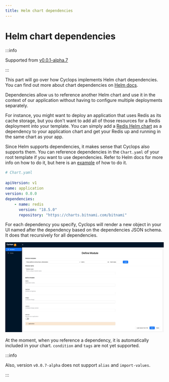 ```yaml
---
title: Helm chart dependencies
---
```


# Helm chart dependencies

:::info

Supported from [ v0.0.1-alpha.7 ](https://github.com/cyclops-ui/cyclops/releases/tag/v0.0.1-alpha.7)

:::

This part will go over how Cyclops implements Helm chart dependencies. You can find out more about chart dependencies on [Helm docs](https://helm.sh/docs/helm/helm_dependency/).

Dependencies allow us to reference another Helm chart and use it in the context of our application without having to configure multiple deployments separately.

For instance, you might want to deploy an application that uses Redis as its cache storage, but you don't want to add all of those resources for a Redis deployment into your template. You can simply add a [Redis Helm chart](https://github.com/bitnami/charts/tree/main/bitnami/redis) as a dependency to your application chart and get your Redis up and running in the same chart as your app.

Since Helm supports dependencies, it makes sense that Cyclops also supports them. You can reference dependencies in the `Chart.yaml` of your root template if you want to use dependencies. Refer to Helm docs for more info on how to do it, but here is an [example](https://github.com/cyclops-ui/templates/blob/chart-deps/demo/Chart.yaml) of how to do it.

```yaml
# Chart.yaml

apiVersion: v1
name: application
version: 0.0.0
dependencies:
    - name: redis
      version: "18.5.0"
      repository: "https://charts.bitnami.com/bitnami"
```

For each dependency you specify, Cyclops will render a new object in your UI named after the dependency based on the dependencies JSON schema. It does that recursively for all dependencies.

![Dependencies rendering](../../static/img/writing-templates/dependencies.jpeg?raw=true "Dependencies rendering")

At the moment, when you reference a dependency, it is automatically included in your chart. `condition` and `tags` are not yet supported.

:::info

Also, version `v0.0.7-alpha` does not support `alias` and `import-values`.

:::

